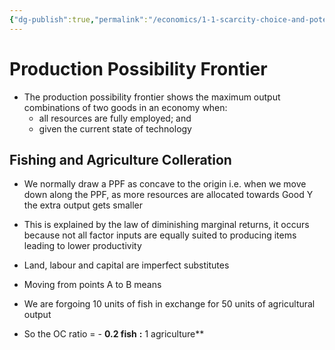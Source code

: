 ```yaml
---
{"dg-publish":true,"permalink":"/economics/1-1-scarcity-choice-and-potential-conflicts/production-possibility-frontier/","dgHomeLink":true,"dgPassFrontmatter":false}
---
```


# Production Possibility Frontier

- The production possibility frontier shows the maximum output combinations of two goods in an economy when:
	- all resources are fully employed; and
	- given the current state of technology

## Fishing and Agriculture Colleration
- We normally draw a PPF as concave to the origin i.e. when we move down along the PPF, as more resources are allocated towards Good Y the extra output gets smaller

- This is explained by the law of diminishing marginal returns, it occurs because not all factor inputs are equally suited to producing items leading to lower productivity

- Land, labour and capital are imperfect substitutes

- Moving from points A to B means

- We are forgoing 10 units of fish in exchange for 50 units of agricultural output

- So the OC ratio = - **0.2 fish** **:** 1 agriculture**
